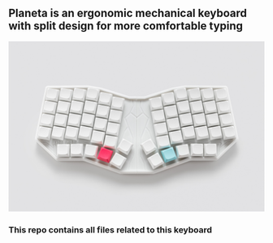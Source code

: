 ## Planeta is an ergonomic mechanical keyboard with split design for more comfortable typing

![Planeta](images/1.jpg)

### This repo contains all files related to this keyboard
